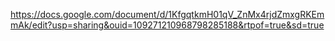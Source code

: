 https://docs.google.com/document/d/1KfgqtkmH01qV_ZnMx4rjdZmxgRKEmmAk/edit?usp=sharing&ouid=109271210968798285188&rtpof=true&sd=true
